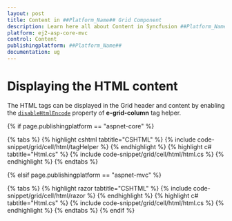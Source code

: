 ```yaml
---
layout: post
title: Content in ##Platform_Name## Grid Component
description: Learn here all about Content in Syncfusion ##Platform_Name## Grid component and more.
platform: ej2-asp-core-mvc
control: Content
publishingplatform: ##Platform_Name##
documentation: ug
---
```


# Displaying the HTML content

The HTML tags can be displayed in the Grid header and content by enabling the [`disableHtmlEncode`](https://help.syncfusion.com/cr/aspnetcore-js2/Syncfusion.EJ2.Grids.GridColumn.html#Syncfusion_EJ2_Grids_GridColumn_DisableHtmlEncode) property of **e-grid-column** tag helper.

{% if page.publishingplatform == "aspnet-core" %}

{% tabs %}
{% highlight cshtml tabtitle="CSHTML" %}
{% include code-snippet/grid/cell/html/tagHelper %}
{% endhighlight %}
{% highlight c# tabtitle="Html.cs" %}
{% include code-snippet/grid/cell/html/html.cs %}
{% endhighlight %}
{% endtabs %}

{% elsif page.publishingplatform == "aspnet-mvc" %}

{% tabs %}
{% highlight razor tabtitle="CSHTML" %}
{% include code-snippet/grid/cell/html/razor %}
{% endhighlight %}
{% highlight c# tabtitle="Html.cs" %}
{% include code-snippet/grid/cell/html/html.cs %}
{% endhighlight %}
{% endtabs %}
{% endif %}

